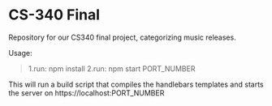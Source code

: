 # CS-340 Final
Repository for our CS340 final project, categorizing music releases.

Usage:

> 1.run: npm install
> 2.run: npm start PORT_NUMBER


This will run a build script that compiles the handlebars templates and starts the server on https://localhost:PORT_NUMBER 
